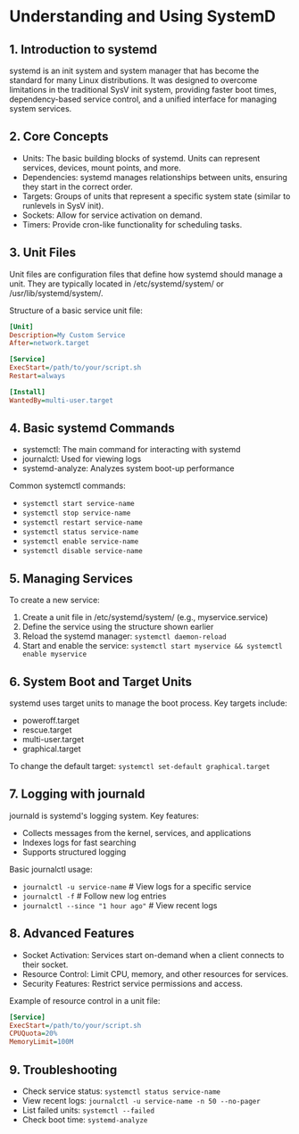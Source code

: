 # Understanding and Using SystemD

## 1. Introduction to systemd

systemd is an init system and system manager that has become the standard for many Linux distributions. It was designed to overcome limitations in the traditional SysV init system, providing faster boot times, dependency-based service control, and a unified interface for managing system services.

## 2. Core Concepts

- Units: The basic building blocks of systemd. Units can represent services, devices, mount points, and more.
- Dependencies: systemd manages relationships between units, ensuring they start in the correct order.
- Targets: Groups of units that represent a specific system state (similar to runlevels in SysV init).
- Sockets: Allow for service activation on demand.
- Timers: Provide cron-like functionality for scheduling tasks.

## 3. Unit Files

Unit files are configuration files that define how systemd should manage a unit. They are typically located in /etc/systemd/system/ or /usr/lib/systemd/system/.

Structure of a basic service unit file:

```ini
[Unit]
Description=My Custom Service
After=network.target

[Service]
ExecStart=/path/to/your/script.sh
Restart=always

[Install]
WantedBy=multi-user.target
```

## 4. Basic systemd Commands

- systemctl: The main command for interacting with systemd
- journalctl: Used for viewing logs
- systemd-analyze: Analyzes system boot-up performance

Common systemctl commands:
- `systemctl start service-name`
- `systemctl stop service-name`
- `systemctl restart service-name`
- `systemctl status service-name`
- `systemctl enable service-name`
- `systemctl disable service-name`


## 5. Managing Services

To create a new service:
1. Create a unit file in /etc/systemd/system/ (e.g., myservice.service)
2. Define the service using the structure shown earlier
3. Reload the systemd manager: `systemctl daemon-reload`
4. Start and enable the service: `systemctl start myservice && systemctl enable myservice`

## 6. System Boot and Target Units

systemd uses target units to manage the boot process. Key targets include:
- poweroff.target
- rescue.target
- multi-user.target
- graphical.target

To change the default target:
`systemctl set-default graphical.target`

## 7. Logging with journald

journald is systemd's logging system. Key features:
- Collects messages from the kernel, services, and applications
- Indexes logs for fast searching
- Supports structured logging

Basic journalctl usage:
- `journalctl -u service-name`  # View logs for a specific service
- `journalctl -f`  # Follow new log entries
- `journalctl --since "1 hour ago"`  # View recent logs


## 8. Advanced Features

- Socket Activation: Services start on-demand when a client connects to their socket.
- Resource Control: Limit CPU, memory, and other resources for services.
- Security Features: Restrict service permissions and access.

Example of resource control in a unit file:
```ini
[Service]
ExecStart=/path/to/your/script.sh
CPUQuota=20%
MemoryLimit=100M
```

## 9. Troubleshooting

- Check service status: `systemctl status service-name`
- View recent logs: `journalctl -u service-name -n 50 --no-pager`
- List failed units: `systemctl --failed`
- Check boot time: `systemd-analyze`
